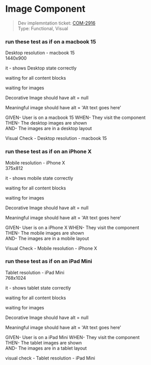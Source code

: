 # Image Component
> Dev implemntation ticket: [COM-2916](https://everfi.atlassian.net/browse/COM-2916)    
Type: Functional, Visual  

<!-- include: cypress/integration/blacksmith/imageStack.js -->

### run these test as if on a macbook 15

Desktop resolution - macbook 15\
1440x900

it - shows Desktop state correctly

waiting for all content blocks

waiting for images

Decorative Image should have alt = null

Meaningful image should have alt = 'Alt text goes here'

GIVEN- User is on a macbook 15
WHEN- They visit the component\
THEN- The desktop images are shown\
AND- The images are in a desktop layout

Visual Check -  Desktop resolution - macbook 15

### run these test as if on an iPhone X

Mobile resolution - iPhone X\
375x812

it -  shows mobile state correctly

waiting for all content blocks

waiting for images

Decorative Image should have alt = null

Meaningful image should have alt = 'Alt text goes here'

GIVEN- User is on a iPhone X
WHEN- They visit the component\
THEN- The mobile images are shown\
AND- The images are in a mobile layout

Visual Check - Mobile resolution - iPhone X

### run these test as if on an iPad Mini

Tablet resolution - iPad Mini\
768x1024

it - shows tablet state correctly

waiting for all content blocks

waiting for images

Decorative Image should have alt = null

Meaningful image should have alt = 'Alt text goes here'

GIVEN- User is on a iPad Mini
WHEN- They visit the component\
THEN- The tablet images are shown\
AND- The images are in a tablet layout

visual check -  Tablet resolution - iPad Mini

<!-- /include: cypress/integration/blacksmith/imageStack.js -->